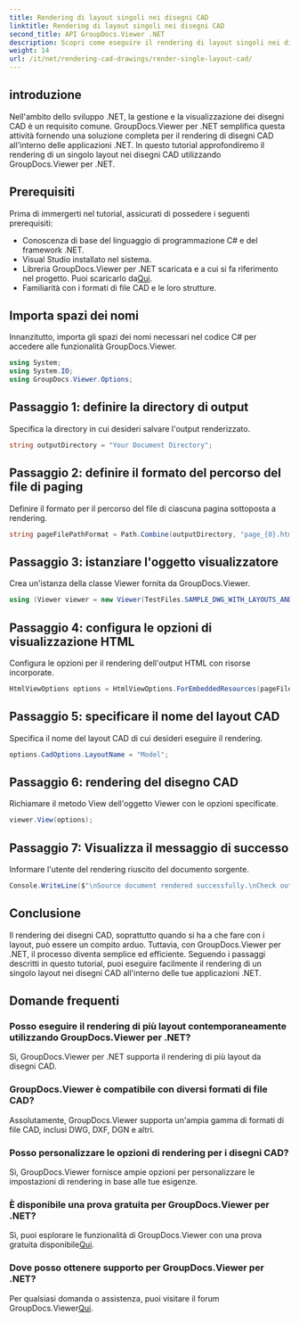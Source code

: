 ```yaml
---
title: Rendering di layout singoli nei disegni CAD
linktitle: Rendering di layout singoli nei disegni CAD
second_title: API GroupDocs.Viewer .NET
description: Scopri come eseguire il rendering di layout singoli nei disegni CAD utilizzando GroupDocs.Viewer per .NET. Semplici passaggi per un'integrazione perfetta nelle tue applicazioni .NET.
weight: 14
url: /it/net/rendering-cad-drawings/render-single-layout-cad/
---
```

## introduzione
Nell'ambito dello sviluppo .NET, la gestione e la visualizzazione dei disegni CAD è un requisito comune. GroupDocs.Viewer per .NET semplifica questa attività fornendo una soluzione completa per il rendering di disegni CAD all'interno delle applicazioni .NET. In questo tutorial approfondiremo il rendering di un singolo layout nei disegni CAD utilizzando GroupDocs.Viewer per .NET.
## Prerequisiti
Prima di immergerti nel tutorial, assicurati di possedere i seguenti prerequisiti:
- Conoscenza di base del linguaggio di programmazione C# e del framework .NET.
- Visual Studio installato nel sistema.
-  Libreria GroupDocs.Viewer per .NET scaricata e a cui si fa riferimento nel progetto. Puoi scaricarlo da[Qui](https://releases.groupdocs.com/viewer/net/).
- Familiarità con i formati di file CAD e le loro strutture.

## Importa spazi dei nomi
Innanzitutto, importa gli spazi dei nomi necessari nel codice C# per accedere alle funzionalità GroupDocs.Viewer.

```csharp
using System;
using System.IO;
using GroupDocs.Viewer.Options;
```

## Passaggio 1: definire la directory di output
Specifica la directory in cui desideri salvare l'output renderizzato.
```csharp
string outputDirectory = "Your Document Directory";
```
## Passaggio 2: definire il formato del percorso del file di paging
Definire il formato per il percorso del file di ciascuna pagina sottoposta a rendering.
```csharp
string pageFilePathFormat = Path.Combine(outputDirectory, "page_{0}.html");
```
## Passaggio 3: istanziare l'oggetto visualizzatore
Crea un'istanza della classe Viewer fornita da GroupDocs.Viewer.
```csharp
using (Viewer viewer = new Viewer(TestFiles.SAMPLE_DWG_WITH_LAYOUTS_AND_LAYERS))
```
## Passaggio 4: configura le opzioni di visualizzazione HTML
Configura le opzioni per il rendering dell'output HTML con risorse incorporate.
```csharp
HtmlViewOptions options = HtmlViewOptions.ForEmbeddedResources(pageFilePathFormat);
```
## Passaggio 5: specificare il nome del layout CAD
Specifica il nome del layout CAD di cui desideri eseguire il rendering.
```csharp
options.CadOptions.LayoutName = "Model";
```
## Passaggio 6: rendering del disegno CAD
Richiamare il metodo View dell'oggetto Viewer con le opzioni specificate.
```csharp
viewer.View(options);
```
## Passaggio 7: Visualizza il messaggio di successo
Informare l'utente del rendering riuscito del documento sorgente.
```csharp
Console.WriteLine($"\nSource document rendered successfully.\nCheck output in {outputDirectory}.");
```

## Conclusione
Il rendering dei disegni CAD, soprattutto quando si ha a che fare con i layout, può essere un compito arduo. Tuttavia, con GroupDocs.Viewer per .NET, il processo diventa semplice ed efficiente. Seguendo i passaggi descritti in questo tutorial, puoi eseguire facilmente il rendering di un singolo layout nei disegni CAD all'interno delle tue applicazioni .NET.
## Domande frequenti
### Posso eseguire il rendering di più layout contemporaneamente utilizzando GroupDocs.Viewer per .NET?
Sì, GroupDocs.Viewer per .NET supporta il rendering di più layout da disegni CAD.
### GroupDocs.Viewer è compatibile con diversi formati di file CAD?
Assolutamente, GroupDocs.Viewer supporta un'ampia gamma di formati di file CAD, inclusi DWG, DXF, DGN e altri.
### Posso personalizzare le opzioni di rendering per i disegni CAD?
Sì, GroupDocs.Viewer fornisce ampie opzioni per personalizzare le impostazioni di rendering in base alle tue esigenze.
### È disponibile una prova gratuita per GroupDocs.Viewer per .NET?
 Sì, puoi esplorare le funzionalità di GroupDocs.Viewer con una prova gratuita disponibile[Qui](https://releases.groupdocs.com/).
### Dove posso ottenere supporto per GroupDocs.Viewer per .NET?
 Per qualsiasi domanda o assistenza, puoi visitare il forum GroupDocs.Viewer[Qui](https://forum.groupdocs.com/c/viewer/9).